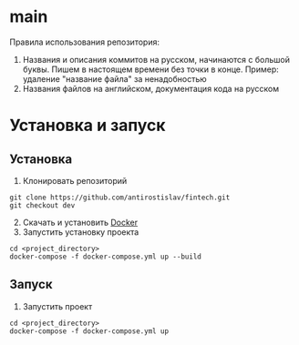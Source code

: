 # main

Правила использования репозитория:

1. Названия и описания коммитов на русском, начинаются с большой буквы. Пишем в настоящем времени без точки в конце.
   Пример: удаление "название файла" за ненадобностью
2. Названия файлов на английском, документация кода на русском

# Установка и запуск

## Установка

1. Клонировать репозиторий

```
git clone https://github.com/antirostislav/fintech.git
git checkout dev
```

2. Скачать и установить [Docker](https://www.docker.com/products/docker-desktop)
3. Запустить установку проекта

```
cd <project_directory>
docker-compose -f docker-compose.yml up --build
```

## Запуск

1. Запустить проект

```
cd <project_directory>
docker-compose -f docker-compose.yml up
```